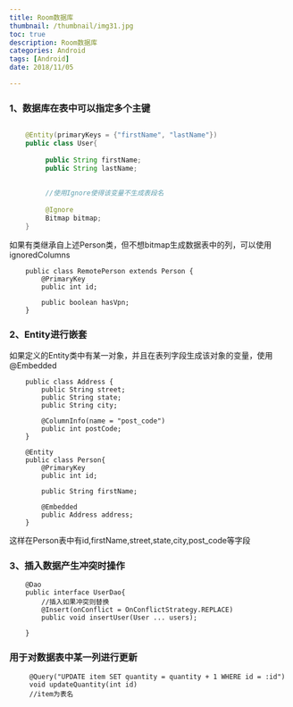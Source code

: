 ```yaml
---
title: Room数据库
thumbnail: /thumbnail/img31.jpg
toc: true
description: Room数据库
categories: Android
tags: [Android]
date: 2018/11/05

---
```


### 1、数据库在表中可以指定多个主键
<!--more-->
```java

    @Entity(primaryKeys = {"firstName", "lastName"})
    public class User{
         
         public String firstName;
         public String lastName;
         
         
         //使用Ignore使得该变量不生成表段名
         
         @Ignore
         Bitmap bitmap;
    }

```
如果有类继承自上述Person类，但不想bitmap生成数据表中的列，可以使用ignoredColumns

```
    public class RemotePerson extends Person {
        @PrimaryKey
        public int id;

        public boolean hasVpn;
    }

```

### 2、Entity进行嵌套

如果定义的Entity类中有某一对象，并且在表列字段生成该对象的变量，使用@Embedded

```
    public class Address {
        public String street;
        public String state;
        public String city;
    
        @ColumnInfo(name = "post_code")
        public int postCode;
    }    

    @Entity
    public class Person{
        @PrimaryKey
        public int id;

        public String firstName;

        @Embedded
        public Address address;
    }

```

这样在Person表中有id,firstName,street,state,city,post_code等字段

### 3、插入数据产生冲突时操作

```
    @Dao
    public interface UserDao{
        //插入如果冲突则替换    
        @Insert(onConflict = OnConflictStrategy.REPLACE)
        public void insertUser(User ... users);
    
    }

```

### 用于对数据表中某一列进行更新

```
     @Query("UPDATE item SET quantity = quantity + 1 WHERE id = :id")
     void updateQuantity(int id)
     //item为表名

```






